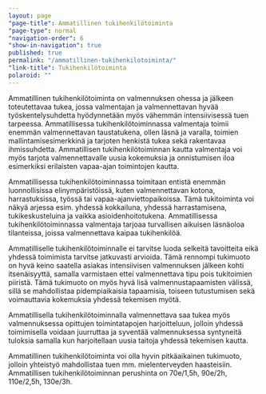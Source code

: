 ```yaml
---
layout: page
"page-title": Ammatillinen tukihenkilötoiminta
"page-type": normal
"navigation-order": 6
"show-in-navigation": true
published: true
permalink: "/ammatillinen-tukihenkilotoiminta/"
"link-title": Tukihenkilötoiminta
polaroid: ""
---
```







Ammatillinen tukihenkilötoiminta on valmennuksen ohessa ja jälkeen toteutettavaa tukea, jossa valmentajan ja valmennettavan hyvää työskentelysuhdetta hyödynnetään myös vähemmän intensiivisessä tuen tarpeessa. Ammatillisessa tukihenkilötoiminnassa valmentaja toimii enemmän valmennettavan taustatukena, ollen läsnä ja varalla, toimien mallintamisesimerkkinä ja tarjoten henkistä tukea sekä rakentavaa ihmissuhdetta. Ammatillisen tukihenkilötoiminnan kautta valmentaja voi myös tarjota valmennettavalle uusia kokemuksia ja onnistumisen iloa esimerkiksi erilaisten vapaa-ajan toimintojen kautta.

Ammatillisessa tukihenkilötoiminnassa toimitaan entistä enemmän luonnollisissa elinympäristöissä, kuten valmennettavan kotona, harrastuksissa, työssä tai vapaa-ajanviettopaikoissa. Tämä tukitoiminta voi näkyä arjessa esim. yhdessä kokkailuna, yhdessä harrastamisena, tukikeskusteluina ja vaikka asioidenhoitotukena. Ammatillisessa tukihenkilötoiminnassa valmentaja tarjoaa turvallisen aikuisen läsnäoloa tilanteissa, joissa valmennettava kaipaa tukihenkilöä.

Ammatilliselle tukihenkilötoiminnalle ei tarvitse luoda selkeitä tavoitteita eikä yhdessä toimimista tarvitse jatkuvasti arvioida. Tämä rennompi tukimuoto on hyvä keino saatella asiakas intensiivisen valmennuksen jälkeen kohti itsenäisyyttä, samalla varmistaen ettei valmennettava tipu pois tukitoimien piiristä. Tämä tukimuoto on myös hyvä lisä valmennustapaamisten välissä, sillä se mahdollistaa pidempiaikaisia tapaamisia, toiseen tutustumisen sekä voimauttavia kokemuksia yhdessä tekemisen myötä.

Ammatillisella tukihenkilötoiminnalla valmennettava saa tukea myös valmennuksessa opittujen toimintatapojen harjoitteluun, jolloin yhdessä toimimisella voidaan juurruttaa ja syventää valmennuksessa syntyneitä tuloksia samalla kun harjoitellaan uusia taitoja yhdessä tekemisen kautta.

Ammatillinen tukihenkilötoiminta voi olla hyvin pitkäaikainen tukimuoto, jolloin yhteistyö mahdollistaa tuen mm. mielenterveyden haasteisiin. Ammatillisen tukihenkilötoiminnan perushinta on 70e/1,5h, 90e/2h, 110e/2,5h, 130e/3h.
